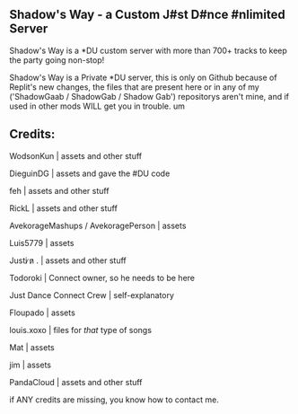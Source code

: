 ## Shadow's Way - a Custom J#st D#nce #nlimited Server
Shadow's Way is a *DU custom server with more than 700+ tracks to keep the party going non-stop!

Shadow's Way is a Private *DU server, this is only on Github because of Replit's new changes, the files that are present here or in any of my ('ShadowGaab / ShadowGab / Shadow Gab') repositorys aren't mine, and if used in other mods WILL get you in trouble.
um
## Credits: 
WodsonKun | assets and other stuff

DieguinDG | assets and gave the #DU code

feh | assets and other stuff

RickL | assets and other stuff

AvekorageMashups / AvekoragePerson | assets 

Luis5779 | assets

Justi ̷n̷ . | assets and other stuff

Todoroki | Connect owner, so he needs to be here

Just Dance Connect Crew | self-explanatory

Floupado | assets

louis.xoxo | files for _that_ type of songs

Mat | assets

jim | assets

PandaCloud | assets and other stuff

if ANY credits are missing, you know how to contact me.
